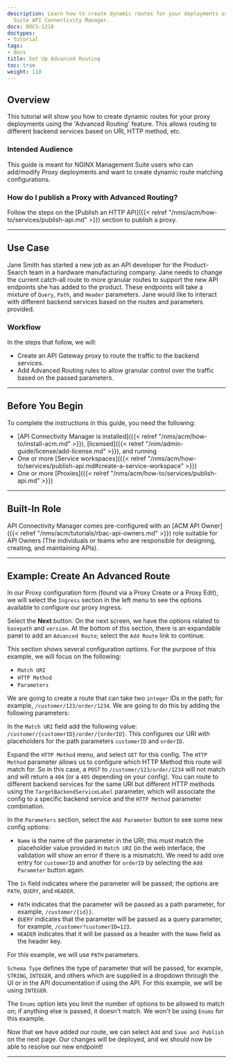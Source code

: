 ```yaml
---
description: Learn how to create dynamic routes for your deployments using F5 NGINX Management
  Suite API Connectivity Manager.
docs: DOCS-1218
doctypes:
- tutorial
tags:
- docs
title: Set Up Advanced Routing
toc: true
weight: 110
---
```


## Overview

This tutorial will show you how to create dynamic routes for your proxy deployments using the 'Advanced Routing' feature.
This allows routing to different backend services based on URI, HTTP method, etc.

### Intended Audience

This guide is meant for NGINX Management Suite users who can add/modify Proxy deployments and want to create dynamic route matching configurations.

### How do I publish a Proxy with Advanced Routing?

Follow the steps on the [Publish an HTTP API]({{< relref "/nms/acm/how-to/services/publish-api.md" >}}) section to publish a proxy.

---

## Use Case

Jane Smith has started a new job as an API developer for the Product-Search team in a hardware manufacturing company.
Jane needs to change the current catch-all route to more granular routes to support the new API endpoints she has added to the product.
These endpoints will take a mixture of `Query`, `Path`,  and `Header` parameters. Jane would like to interact with different backend services based on the routes and parameters provided.

### Workflow

In the steps that follow, we will:

- Create an API Gateway proxy to route the traffic to the backend services.
- Add Advanced Routing rules to allow granular control over the traffic based on the passed parameters.

---

## Before You Begin

To complete the instructions in this guide, you need the following:

- [API Connectivity Manager is installed]({{< relref "/nms/acm/how-to/install-acm.md" >}}), [licensed]({{< relref "/nim/admin-guide/license/add-license.md" >}}), and running
- One or more [Service workspaces]({{< relref "/nms/acm/how-to/services/publish-api.md#create-a-service-workspace" >}})
- One or more [Proxies]({{< relref "/nms/acm/how-to/services/publish-api.md" >}})

---

## Built-In Role

API Connectivity Manager comes pre-configured with an [ACM API Owner]({{< relref "/nms/acm/tutorials/rbac-api-owners.md" >}}) role suitable for API Owners (The individuals or teams who are responsible for designing, creating, and maintaining APIs).

---

## Example: Create An Advanced Route

In our Proxy configuration form (found via a Proxy Create or a Proxy Edit), we will select the `Ingress` section in the left menu to see the options available to configure our proxy ingress.

Select the **Next** button. On the next screen, we have the options related to `basepath` and `version`. At the bottom of this section, there is an expandable panel to add an `Advanced Route`; select the `Add Route` link to continue.

This section shows several configuration options. For the purpose of this example, we will focus on the following:

- `Match URI`
- `HTTP Method`
- `Parameters`

We are going to create a route that can take two `integer` IDs in the path; for example, `/customer/123/order/1234`. We are going to do this by adding the following parameters:

In the `Match URI` field add the following value: `/customer/{customerID}/order/{orderID}`. This configures our URI with placeholders for the path parameters `customerID` and `orderID`.

Expand the `HTTP Method` menu, and select `GET` for this config. The `HTTP Method` parameter allows us to configure which HTTP Method this route will match for. So in this case, a `POST` to `/customer/123/order/1234` will not match and will return a `404` (or a `405` depending on your config).
You can route to different backend services for the same URI but different HTTP methods using the `TargetBackendServiceLabel` parameter, which will associate the config to a specific backend service and the `HTTP Method` parameter combination.

In the `Parameters` section, select the `Add Parameter` button to see some new config options:

- `Name` is the name of the parameter in the URI; this must match the placeholder value provided in `Match URI` (in the web interface, the validation will show an error if there is a mismatch).
We need to add one entry for `customerID` and another for `orderID` by selecting the `Add Parameter` button again.

The `In` field indicates where the parameter will be passed; the options are `PATH`, `QUERY`, and `HEADER`.

- `PATH` indicates that the parameter will be passed as a path parameter, for example, `/customer/{id}}`.
- `QUERY` indicates that the parameter will be passed as a query parameter, for example, `/customer?customerID=123`.
- `HEADER` indicates that it will be passed as a header with the `Name` field as the header key.

For this example, we will use `PATH` parameters.

`Schema Type` defines the type of parameter that will be passed, for example, `STRING`, `INTEGER`,  and others which are supplied in a dropdown through the UI or in the API documentation if using the API.
For this example, we will be using `INTEGER`.

The `Enums` option lets you limit the number of options to be allowed to match on; if anything else is passed, it doesn't match.
We won't be using `Enums` for this example.

Now that we have added our route, we can select `Add` and `Save and Publish` on the next page. Our changes will be deployed, and we should now be able to resolve our new endpoint!

---
